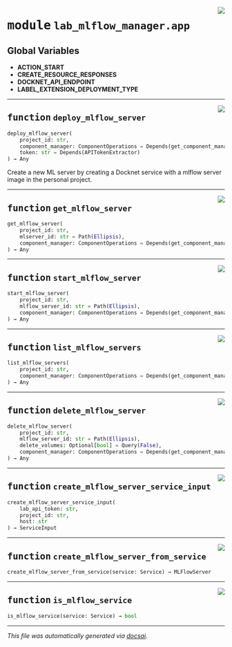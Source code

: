 <!-- markdownlint-disable -->

<a href="https://github.com/khulnasoft/docknet/blob/main/components/lab-mlflow-manager/backend/src/lab_mlflow_manager/app.py#L0"><img align="right" style="float:right;" src="https://img.shields.io/badge/-source-cccccc?style=flat-square"></a>

# <kbd>module</kbd> `lab_mlflow_manager.app`




**Global Variables**
---------------
- **ACTION_START**
- **CREATE_RESOURCE_RESPONSES**
- **DOCKNET_API_ENDPOINT**
- **LABEL_EXTENSION_DEPLOYMENT_TYPE**

---

<a href="https://github.com/khulnasoft/docknet/blob/main/components/lab-mlflow-manager/backend/src/lab_mlflow_manager/app.py#L39"><img align="right" style="float:right;" src="https://img.shields.io/badge/-source-cccccc?style=flat-square"></a>

## <kbd>function</kbd> `deploy_mlflow_server`

```python
deploy_mlflow_server(
    project_id: str,
    component_manager: ComponentOperations = Depends(get_component_manager),
    token: str = Depends(APITokenExtractor)
) → Any
```

Create a new ML server by creating a Docknet service with a mlflow server image in the personal project. 


---

<a href="https://github.com/khulnasoft/docknet/blob/main/components/lab-mlflow-manager/backend/src/lab_mlflow_manager/app.py#L70"><img align="right" style="float:right;" src="https://img.shields.io/badge/-source-cccccc?style=flat-square"></a>

## <kbd>function</kbd> `get_mlflow_server`

```python
get_mlflow_server(
    project_id: str,
    mlserver_id: str = Path(Ellipsis),
    component_manager: ComponentOperations = Depends(get_component_manager)
) → Any
```






---

<a href="https://github.com/khulnasoft/docknet/blob/main/components/lab-mlflow-manager/backend/src/lab_mlflow_manager/app.py#L96"><img align="right" style="float:right;" src="https://img.shields.io/badge/-source-cccccc?style=flat-square"></a>

## <kbd>function</kbd> `start_mlflow_server`

```python
start_mlflow_server(
    project_id: str,
    mlflow_server_id: str = Path(Ellipsis),
    component_manager: ComponentOperations = Depends(get_component_manager)
) → Any
```






---

<a href="https://github.com/khulnasoft/docknet/blob/main/components/lab-mlflow-manager/backend/src/lab_mlflow_manager/app.py#L117"><img align="right" style="float:right;" src="https://img.shields.io/badge/-source-cccccc?style=flat-square"></a>

## <kbd>function</kbd> `list_mlflow_servers`

```python
list_mlflow_servers(
    project_id: str,
    component_manager: ComponentOperations = Depends(get_component_manager)
) → Any
```






---

<a href="https://github.com/khulnasoft/docknet/blob/main/components/lab-mlflow-manager/backend/src/lab_mlflow_manager/app.py#L140"><img align="right" style="float:right;" src="https://img.shields.io/badge/-source-cccccc?style=flat-square"></a>

## <kbd>function</kbd> `delete_mlflow_server`

```python
delete_mlflow_server(
    project_id: str,
    mlflow_server_id: str = Path(Ellipsis),
    delete_volumes: Optional[bool] = Query(False),
    component_manager: ComponentOperations = Depends(get_component_manager)
) → Any
```






---

<a href="https://github.com/khulnasoft/docknet/blob/main/components/lab-mlflow-manager/backend/src/lab_mlflow_manager/app.py#L165"><img align="right" style="float:right;" src="https://img.shields.io/badge/-source-cccccc?style=flat-square"></a>

## <kbd>function</kbd> `create_mlflow_server_service_input`

```python
create_mlflow_server_service_input(
    lab_api_token: str,
    project_id: str,
    host: str
) → ServiceInput
```






---

<a href="https://github.com/khulnasoft/docknet/blob/main/components/lab-mlflow-manager/backend/src/lab_mlflow_manager/app.py#L189"><img align="right" style="float:right;" src="https://img.shields.io/badge/-source-cccccc?style=flat-square"></a>

## <kbd>function</kbd> `create_mlflow_server_from_service`

```python
create_mlflow_server_from_service(service: Service) → MLFlowServer
```






---

<a href="https://github.com/khulnasoft/docknet/blob/main/components/lab-mlflow-manager/backend/src/lab_mlflow_manager/app.py#L202"><img align="right" style="float:right;" src="https://img.shields.io/badge/-source-cccccc?style=flat-square"></a>

## <kbd>function</kbd> `is_mlflow_service`

```python
is_mlflow_service(service: Service) → bool
```








---

_This file was automatically generated via [docsai](https://github.com/khulnasoft/docsai)._

